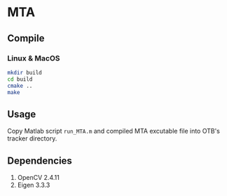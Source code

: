 # MTA

## Compile
### Linux & MacOS
```sh
mkdir build
cd build
cmake ..
make
```

## Usage
Copy Matlab script `run_MTA.m` and compiled MTA excutable file into OTB's tracker directory.

## Dependencies
1. OpenCV 2.4.11
2. Eigen 3.3.3
